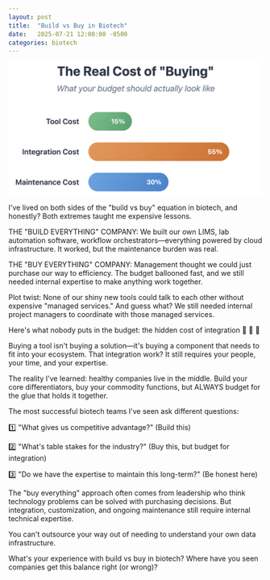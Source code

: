 ```yaml
---
layout: post
title:  "Build vs Buy in Biotech"
date:   2025-07-21 12:00:00 -0500
categories: biotech
---
```


![How to budget for integration costs](/assets/images/posts/2025-07-21-real-cost-of-buying.png)

I've lived on both sides of the "build vs buy" equation in biotech, and honestly? Both extremes taught me expensive lessons.

THE "BUILD EVERYTHING" COMPANY: We built our own LIMS, lab automation software, workflow orchestrators—everything powered by cloud infrastructure. It worked, but the maintenance burden was real.

THE "BUY EVERYTHING" COMPANY: Management thought we could just purchase our way to efficiency. The budget ballooned fast, and we still needed internal expertise to make anything work together.

Plot twist: None of our shiny new tools could talk to each other without expensive "managed services." And guess what? We still needed internal project managers to coordinate with those managed services.

Here's what nobody puts in the budget: the hidden cost of integration 💸 💸 💸 

Buying a tool isn't buying a solution—it's buying a component that needs to fit into your ecosystem. That integration work? It still requires your people, your time, and your expertise.

The reality I've learned: healthy companies live in the middle. Build your core differentiators, buy your commodity functions, but ALWAYS budget for the glue that holds it together.

The most successful biotech teams I've seen ask different questions:

1️⃣ "What gives us competitive advantage?" (Build this)

2️⃣ "What's table stakes for the industry?" (Buy this, but budget for integration)

3️⃣ "Do we have the expertise to maintain this long-term?" (Be honest here)

The "buy everything" approach often comes from leadership who think technology problems can be solved with purchasing decisions. But integration, customization, and ongoing maintenance still require internal technical expertise.

You can't outsource your way out of needing to understand your own data infrastructure.

What's your experience with build vs buy in biotech? Where have you seen companies get this balance right (or wrong)?
